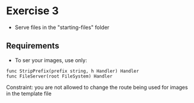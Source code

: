 # Exercise 3
* Serve files in the "starting-files" folder

## Requirements

* To ser your images, use only:

```
func StripPrefix(prefix string, h Handler) Handler
func FileServer(root FileSystem) Handler
```

Constraint: you are not allowed to change the route being used for images in the template file